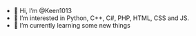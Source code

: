 - 👋 Hi, I’m @Keen1013
- 👀 I’m interested in Python, C++, C#, PHP, HTML, CSS and JS.
- 🌱 I’m currently learning some new things

<!---
Keen1013/Keen1013 is a ✨ special ✨ repository because its `README.md` (this file) appears on your GitHub profile.
You can click the Preview link to take a look at your changes.
--->
